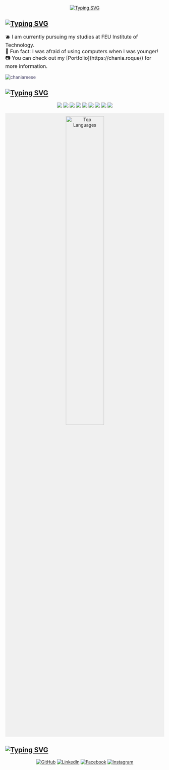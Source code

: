 <!-- Typing SVG -->
<p align="center">
  <a href="https://git.io/typing-svg">
    <img src="https://readme-typing-svg.herokuapp.com?font=Kanit&weight=400&size=30&pause=200&color=A66BFF&center=true&vCenter=true&random=false&width=500&lines=hey+there%2C+fellow+coder!⭐;i+am,+Chania+Reese+Roque♋️;an+IT-WMA+Undergraduate👩🏻‍💻" alt="Typing SVG">
  </a>
</p>

<!-- About Me Section -->
<h2>
  <a href="https://git.io/typing-svg">
    <img src="https://readme-typing-svg.herokuapp.com?font=Kanit&duration=3000&pause=3000&color=A66BFF&repeat=false&random=false&width=435&lines=a+little+more+about+me..." alt="Typing SVG">
  </a>
</h2>
<p style="font-size: 16px;">
  🫐 I am currently pursuing my studies at FEU Institute of Technology.
  <br/>
  🔭 Fun fact: I was afraid of using computers when I was younger!
  <br/>
  📷 You can check out my [Portfolio](https://chania.roque/) for more information.
  
  <!-- Profile Views -->
  <p align="left" style="font-size: 14px; color: #413D63;"> <img src="https://komarev.com/ghpvc/?username=chaniareese&label=Profile%20views&color=A66BFF&style=flat" alt="chaniareese" />
  </p>
</p>

<!-- Frameworks & Languages Section -->
<h2>
  <a href="https://git.io/typing-svg">
    <img src="https://readme-typing-svg.herokuapp.com?font=Kanit&duration=3000&pause=3000&color=A66BFF&repeat=false&random=false&width=435&lines=my+skill+set" alt="Typing SVG">
  </a>
</h2>
<p align="center">
<img src="https://img.shields.io/badge/figma-%23F24E1E.svg?style=for-the-badge&logo=figma&logoColor=white&color=323232"> <img src="https://img.shields.io/badge/JavaScript-%23F7DF1E.svg?style=for-the-badge&logo=javascript&logoColor=%23232F3E"> <img src="https://img.shields.io/badge/CSS-%231572B6.svg?style=for-the-badge&logo=css3&logoColor=white"> <img src="https://img.shields.io/badge/HTML5-%23E34F26.svg?style=for-the-badge&logo=html5&logoColor=white"> <img src="https://img.shields.io/badge/C++-%2300599C.svg?style=for-the-badge&logo=cplusplus&logoColor=white"> <img src="https://img.shields.io/badge/Java-%23ED8B00.svg?style=for-the-badge&logo=java&logoColor=white"> <img src="https://img.shields.io/badge/Python-%233776AB.svg?style=for-the-badge&logo=python&logoColor=white"> <img src="https://img.shields.io/badge/Illustrator-%23FF9A00.svg?style=for-the-badge&logo=adobe-illustrator&logoColor=white"> <img src="https://img.shields.io/badge/Photoshop-%2300679B.svg?style=for-the-badge&logo=adobe-photoshop&logoColor=white">
</p>

<div style="background-color: #f0f0f0; text-align: center; padding: 10px;">
  <img src="https://github-readme-stats.vercel.app/api/top-langs/?username=chaniareese&layout=compact" alt="Top Languages" style="width: 50%;">
</div>

<!-- Contact -->
<h2>
  <a href="https://git.io/typing-svg">
    <img src="https://readme-typing-svg.herokuapp.com?font=Kanit&duration=3000&pause=3000&color=A66BFF&repeat=false&random=false&width=435&lines=connect+with+me" alt="Typing SVG">
  </a>
</h2>
<div align="center">
    <a href="https://github.com/chaniareese" target="_blank"><img src="https://img.shields.io/badge/github-%2324292e.svg?&style=for-the-badge&logo=github&logoColor=white" alt="GitHub" style="margin-bottom: 5px;" /></a>
    <a href="https://www.linkedin.com/in/chaniareese/" target="_blank"><img src="https://img.shields.io/badge/linkedin-%230A66C2.svg?&style=for-the-badge&logo=linkedin&logoColor=white" alt="LinkedIn" style="margin-bottom: 5px;" /></a>
    <a href="https://www.facebook.com/chaniareesefernandez.roque/" target="_blank"><img src="https://img.shields.io/badge/facebook-%231877F2.svg?&style=for-the-badge&logo=facebook&logoColor=white" alt="Facebook" style="margin-bottom: 5px;" /></a>
    <a href="https://www.instagram.com/chaniareese/" target="_blank"><img src="https://img.shields.io/badge/instagram-%23E4405F.svg?&style=for-the-badge&logo=instagram&logoColor=white" alt="Instagram" style="margin-bottom: 5px;" /></a>
    <!-- Replace "your_twitter_username" with your actual Twitter username -->
    <a href

